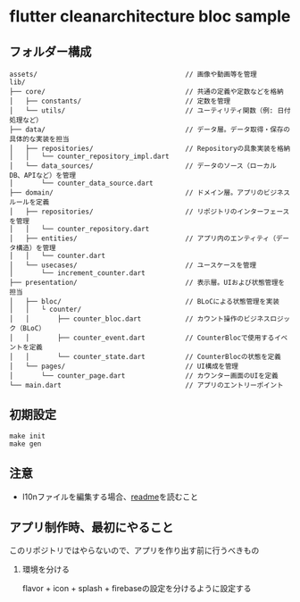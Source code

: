 # flutter cleanarchitecture bloc sample

[//]: # (todo router)
[//]: # (todo ダークモード)
[//]: # (todo primaryなどの色の設定)
[//]: # (todo 文字サイズ＋フォント)
[//]: # (todo Lint/Analyzer＋ci)
[//]: # (todo firebase)
[//]: # (todo Analytics)
[//]: # (todo shared_preferences ローカルデータ)
[//]: # (todo DateFormat)
[//]: # (todo 環境変数-icon-splash)

## フォルダー構成

```text
assets/                                     // 画像や動画等を管理
lib/
├── core/                                   // 共通の定義や定数などを格納
│   ├── constants/                          // 定数を管理
│   └── utils/                              // ユーティリティ関数（例: 日付処理など）
├── data/                                   // データ層。データ取得・保存の具体的な実装を担当
│   ├── repositories/                       // Repositoryの具象実装を格納
│   │   └── counter_repository_impl.dart
│   └── data_sources/                       // データのソース（ローカルDB、APIなど）を管理
│       └── counter_data_source.dart
├── domain/                                 // ドメイン層。アプリのビジネスルールを定義
│   ├── repositories/                       // リポジトリのインターフェースを管理
│   │   └── counter_repository.dart
│   ├── entities/                           // アプリ内のエンティティ（データ構造）を管理
│   │   └── counter.dart
│   └── usecases/                           // ユースケースを管理
│       └── increment_counter.dart
├── presentation/                           // 表示層。UIおよび状態管理を担当
│   ├── bloc/                               // BLoCによる状態管理を実装
│   │   └ counter/
│   │       ├── counter_bloc.dart           // カウント操作のビジネスロジック（BLoC）
│   │       ├── counter_event.dart          // CounterBlocで使用するイベントを定義
│   │       └── counter_state.dart          // CounterBlocの状態を定義
│   └── pages/                              // UI構成を管理
│       └── counter_page.dart               // カウンター画面のUIを定義
└── main.dart                               // アプリのエントリーポイント
```

## 初期設定

```shell
make init
make gen
```

## 注意

- l10nファイルを編集する場合、[readme](lib/l10n/README.md)を読むこと

## アプリ制作時、最初にやること

このリポジトリではやらないので、アプリを作り出す前に行うべきもの  

1. 環境を分ける

   flavor + icon + splash + firebaseの設定を分けるように設定する  

